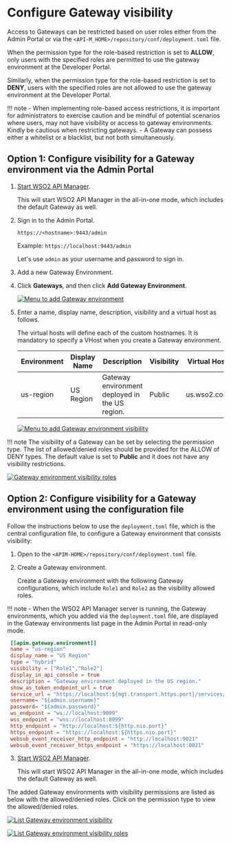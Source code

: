 # Configure Gateway visibility

Access to Gateways can be restricted based on user roles either from the Admin Portal or via the `<API-M_HOME>/repository/conf/deployment.toml` file.

When the permission type for the role-based restriction is set to **ALLOW**, only users with the specified roles are permitted to use the gateway environment at the Developer Portal.

Similarly, when the permission type for the role-based restriction is set to **DENY**, users with the specified roles are not allowed to use the gateway environment at the Developer Portal.

!!! note
    - When implementing role-based access restrictions, it is important for administrators to exercise caution and be mindful of potential scenarios where users, may not have visibility or access to gateway environments. Kindly be cautious when restricting gateways.
    - A Gateway can possess either a whitelist or a blacklist, but not both simultaneously.

## Option 1: Configure visibility for a Gateway environment via the Admin Portal

1. [Start WSO2 API Manager]({{base_path}}/install-and-setup/install/installing-the-product/running-the-api-m/#starting-the-server).

   This will start WSO2 API Manager in the all-in-one mode, which includes the default Gateway as well.

2.  Sign in to the Admin Portal.

    `https://<hostname>:9443/admin`

    Example: `https://localhost:9443/admin`

    Let's use `admin` as your username and password to sign in.

3.  Add a new Gateway Environment.

   1. Click **Gateways**, and then click **Add Gateway Environment**.

      [![Menu to add Gateway environment]({{base_path}}/assets/img/deploy/add-gateway-environment-menu.png)]({{base_path}}/assets/img/deploy/add-gateway-environment-menu.png)

   2. Enter a name, display name, description, visibility and a virtual host as follows.

      The virtual hosts will define each of the custom hostnames. It is mandatory to specify a VHost when you create a Gateway environment.

      | **Environment** | **Display Name** | **Description**                               | **Visibility** | **Virtual Host** |
      |-------------|--------------|----------------|--------------|--------------|
      | us-region   | US Region    | Gateway environment deployed in the US region. | Public         | us.wso2.com    |

      [![Menu to add Gateway environment visibility]({{base_path}}/assets/img/deploy/add-gateway-visibility-menu.png)]({{base_path}}/assets/img/deploy/add-gateway-visibility-menu.png)

!!! note
    The visibility of a Gateway can be set by selecting the permission type. The list of allowed/denied roles should be provided for the ALLOW of DENY types.
    The default value is set to **Public** and it does not have any visibility restrictions.

[![Gateway environment visibility roles]({{base_path}}/assets/img/deploy/add-gateway-visibility-roles.png)]({{base_path}}/assets/img/deploy/add-gateway-visibility-roles.png)
   
## Option 2: Configure visibility for a Gateway environment using the configuration file

Follow the instructions below to use the `deployment.toml` file, which is the central configuration file, to configure a Gateway environment that consists visibility:

1. Open to the `<APIM-HOME>/repository/conf/deployment.toml` file.

2. Create a Gateway environment.

   Create a Gateway environment with the following Gateway configurations, which include `Role1` and `Role2` as the visibility allowed roles.

!!! note
    - When the WSO2 API Manager server is running, the Gateway environments, which you added via the `deployment.toml` file, are displayed in the Gateway environments list page in the Admin Portal in read-only mode.


   ```toml
    [[apim.gateway.environment]]
    name = "us-region"
    display_name = "US Region"
    type = "hybrid"
    visibility = ["Role1","Role2"]
    display_in_api_console = true
    description = "Gateway environment deployed in the US region."
    show_as_token_endpoint_url = true
    service_url = "https://localhost:${mgt.transport.https.port}/services/"
    username= "${admin.username}"
    password= "${admin.password}"
    ws_endpoint = "ws://localhost:9099"
    wss_endpoint = "wss://localhost:8099"
    http_endpoint = "http://localhost:${http.nio.port}"
    https_endpoint = "https://localhost:${https.nio.port}"
    websub_event_receiver_http_endpoint = "http://localhost:9021"
    websub_event_receiver_https_endpoint = "https://localhost:8021"
   ```

3. [Start WSO2 API Manager]({{base_path}}/install-and-setup/install/installing-the-product/running-the-api-m/#starting-the-server).

   This will start WSO2 API Manager in the all-in-one mode, which includes the default Gateway as well.

The added Gateway environments with visibility permissions are listed as below with the allowed/denied roles. Click on the permission type to view the allowed/denied roles.

[![List Gateway environment visibility]({{base_path}}/assets/img/deploy/list-gateway-visibility.png)]({{base_path}}/assets/img/deploy/list-gateway-visibility.png)

[![List Gateway environment visibility roles]({{base_path}}/assets/img/deploy/list-gateway-visibility-roles.png)]({{base_path}}/assets/img/deploy/list-gateway-visibility-roles.png)
